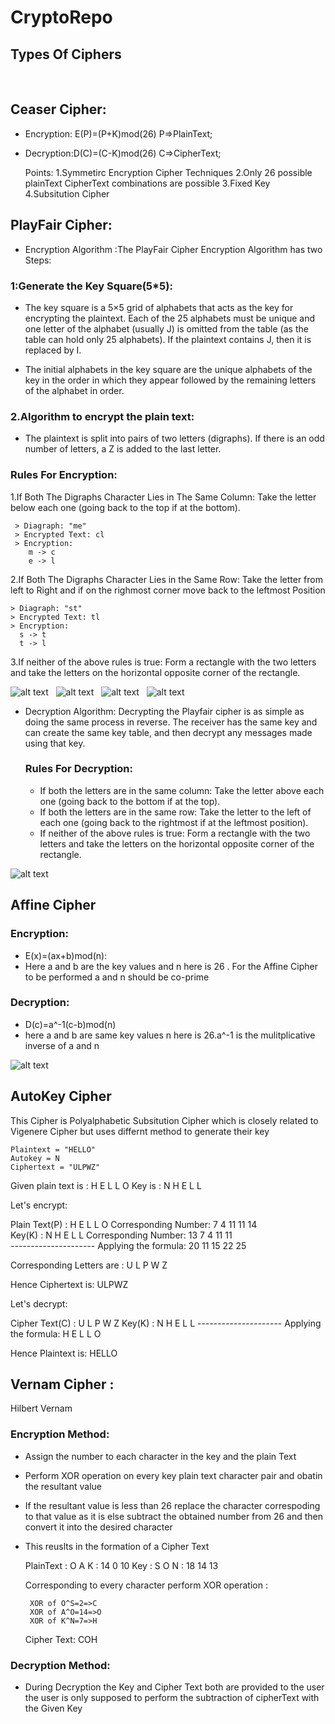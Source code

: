 # CryptoRepo
## Types Of Ciphers
&nbsp;
## Ceaser Cipher:
  * Encryption: E(P)=(P+K)mod(26)  P=>PlainText;
  * Decryption:D(C)=(C-K)mod(26) C=>CipherText;

    Points:
      1.Symmetirc Encryption Cipher Techniques
      2.Only 26 possible plainText CipherText combinations are possible
      3.Fixed Key
      4.Subsitution Cipher
## PlayFair Cipher:
  * Encryption Algorithm :The PlayFair Cipher Encryption Algorithm has two Steps:

  ### 1:Generate the Key Square(5*5):
  * The key square is a 5×5 grid of alphabets that acts as the key for encrypting the plaintext. Each of the 25 alphabets must be unique and one letter of the alphabet (usually J) is omitted from the table (as the table can hold only 25 alphabets). If the plaintext contains J, then it is replaced by I. 
&nbsp;
    
  * The initial alphabets in the key square are the unique alphabets of the key in the order in which they appear followed by the remaining letters of the alphabet in order. 

  ### 2.Algorithm to encrypt the plain text:
  * The plaintext is split into pairs of two letters (digraphs). If there is an odd number of letters, a Z is added to the last letter.
 ### Rules For Encryption:
   1.If Both The Digraphs Character Lies in The Same Column:
     Take the letter below each one (going back to the top if at the bottom).
     
     > Diagraph: "me"
     > Encrypted Text: cl
     > Encryption: 
        m -> c
        e -> l
  2.If Both The Digraphs Character Lies in the Same Row:
    Take the letter from left to Right and if on the righmost corner move back to the leftmost Position

    > Diagraph: "st"
    > Encrypted Text: tl
    > Encryption: 
      s -> t
      t -> l
  3.If neither of the above rules is true: Form a rectangle with the two letters and take the letters on the horizontal opposite corner of the rectangle.

  ![alt text](https://media.geeksforgeeks.org/wp-content/uploads/20190818175431/encryption-of-me.png)
  &nbsp;
  ![alt text](https://media.geeksforgeeks.org/wp-content/uploads/20190818175435/encryption-of-st.png)
  &nbsp;
  ![alt text](https://media.geeksforgeeks.org/wp-content/uploads/20190818175433/encryption-of-nt.png)
  &nbsp;
  ![alt text](https://media.geeksforgeeks.org/wp-content/uploads/20190818175428/encryption-of-instruments.png)

  * Decryption Algorithm:
    Decrypting the Playfair cipher is as simple as doing the same process in reverse. The receiver has the same key and can create the same key table, and then decrypt any messages made using that key.

    ### Rules For Decryption:
      * If both the letters are in the same column: Take the letter above each one (going back to the bottom if at the top).
      * If both the letters are in the same row: Take the letter to the left of each one (going back to the rightmost if at the leftmost position).
      * If neither of the above rules is true: Form a rectangle with the two letters and take the letters on the horizontal opposite corner of the rectangle.

  ![alt text](https://media.geeksforgeeks.org/wp-content/uploads/20190818175428/encryption-of-instruments.png)
## Affine Cipher
  ### Encryption:
   * E(x)=(ax+b)mod(n):
   * Here a and b are the key values and n here is 26 . For the Affine Cipher to be performed a and n should be co-prime
  ### Decryption:
  * D(c)=a^-1(c-b)mod(n)
  * here a and b are same key values n here is 26.a^-1 is the mulitplicative inverse of a and n



![alt text](https://media.geeksforgeeks.org/wp-content/uploads/affin-cipher.png)


## AutoKey Cipher
 This Cipher is Polyalphabetic Subsitution Cipher which is closely related to Vigenere Cipher but uses differnt method to generate their key

    Plaintext = "HELLO"
    Autokey = N
    Ciphertext = "ULPWZ"


Given plain text is : H E L L O
Key is              : N H E L L

Let's encrypt:

Plain Text(P)       : H   E   L   L   O
Corresponding Number: 7   4   11  11  14     
Key(K)              : N   H   E   L   L
Corresponding Number: 13  7   4   11  11      
                    ---------------------
Applying the formula: 20  11  15  22  25  

Corresponding 
Letters are         : U    L   P   W   Z

Hence Ciphertext is: ULPWZ

Let's decrypt:

Cipher Text(C)      : U   L   P   W   Z
Key(K)              : N   H   E   L   L
                    ---------------------
Applying the formula: H   E   L   L   O

Hence Plaintext is: HELLO 


## Vernam Cipher :
Hilbert Vernam
### Encryption Method:
  * Assign the number to each character in the key and the plain Text
  * Perform XOR operation on every key plain text character pair and obatin the resultant value
  * If the resultant value is less than 26 replace the character correspoding to that value as it is else subtract the obtained number from 26 and then convert it into the desired character
  * This reuslts in the formation of a Cipher Text


       PlainText : O A K
                 : 14 0 10
       Key       : S O N
                 : 18 14 13

    Corresponding to every character perform XOR operation :

         XOR of O^S=2=>C
         XOR of A^O=14=>O
         XOR of K^N=7=>H
    Cipher Text: COH

### Decryption Method:
  * During Decryption the Key and Cipher Text both are provided to the user the user is only supposed to perform the subtraction of cipherText with the Given Key
    


  
  
    
 
        
